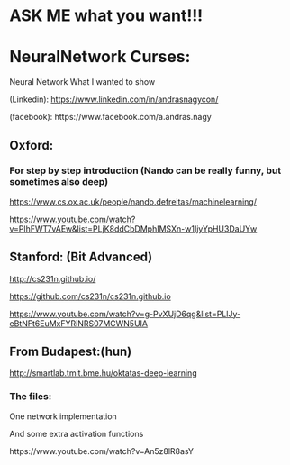 # ASK ME what you want!!!

# NeuralNetwork Curses:
Neural Network What I wanted to show <p>
(Linkedin): https://www.linkedin.com/in/andrasnagycon/
<p></p>
(facebook): https://www.facebook.com/a.andras.nagy


## Oxford:
### For step by step introduction (Nando can be really funny, but sometimes also deep)
https://www.cs.ox.ac.uk/people/nando.defreitas/machinelearning/ <p></p>
https://www.youtube.com/watch?v=PlhFWT7vAEw&list=PLjK8ddCbDMphIMSXn-w1IjyYpHU3DaUYw

## Stanford: (Bit Advanced)

http://cs231n.github.io/ <p></p>
https://github.com/cs231n/cs231n.github.io <p></p>
https://www.youtube.com/watch?v=g-PvXUjD6qg&list=PLlJy-eBtNFt6EuMxFYRiNRS07MCWN5UIA <p></p>

## From Budapest:(hun)
http://smartlab.tmit.bme.hu/oktatas-deep-learning

### The files:
One network implementation <p></p>
And some extra activation functions<p></p>
<p></p>
https://www.youtube.com/watch?v=An5z8lR8asY


